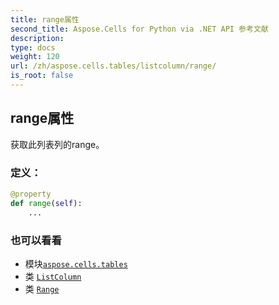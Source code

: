 ```yaml
---
title: range属性
second_title: Aspose.Cells for Python via .NET API 参考文献
description:
type: docs
weight: 120
url: /zh/aspose.cells.tables/listcolumn/range/
is_root: false
---
```

## range属性

获取此列表列的range。
### 定义：
```python
@property
def range(self):
    ...
```

### 也可以看看
* 模块[`aspose.cells.tables`](../../)
* 类 [`ListColumn`](/cells/python-net/zh/aspose.cells.tables/listcolumn)
* 类 [`Range`](/cells/python-net/zh/aspose.cells/range)

